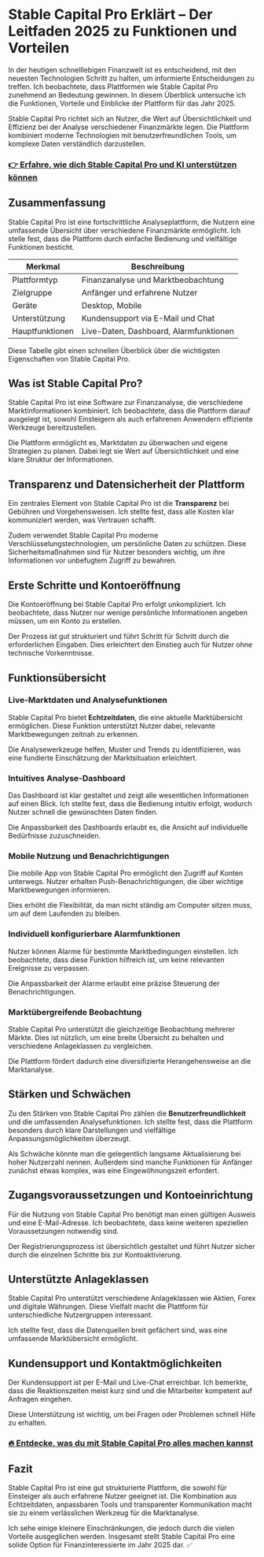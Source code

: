 # Stable Capital Pro Erklärt – Der Leitfaden 2025 zu Funktionen und Vorteilen
   
In der heutigen schnelllebigen Finanzwelt ist es entscheidend, mit den neuesten Technologien Schritt zu halten, um informierte Entscheidungen zu treffen. Ich beobachtete, dass Plattformen wie Stable Capital Pro zunehmend an Bedeutung gewinnen. In diesem Überblick untersuche ich die Funktionen, Vorteile und Einblicke der Plattform für das Jahr 2025.

Stable Capital Pro richtet sich an Nutzer, die Wert auf Übersichtlichkeit und Effizienz bei der Analyse verschiedener Finanzmärkte legen. Die Plattform kombiniert moderne Technologien mit benutzerfreundlichen Tools, um komplexe Daten verständlich darzustellen.

### [👉 Erfahre, wie dich Stable Capital Pro und KI unterstützen können](https://t.co/1MLIM0Aq24)
## Zusammenfassung  
Stable Capital Pro ist eine fortschrittliche Analyseplattform, die Nutzern eine umfassende Übersicht über verschiedene Finanzmärkte ermöglicht. Ich stelle fest, dass die Plattform durch einfache Bedienung und vielfältige Funktionen besticht.

| Merkmal                  | Beschreibung                               |
|--------------------------|--------------------------------------------|
| Plattformtyp             | Finanzanalyse und Marktbeobachtung         |
| Zielgruppe               | Anfänger und erfahrene Nutzer               |
| Geräte                   | Desktop, Mobile                             |
| Unterstützung           | Kundensupport via E-Mail und Chat           |
| Hauptfunktionen          | Live-Daten, Dashboard, Alarmfunktionen      |

Diese Tabelle gibt einen schnellen Überblick über die wichtigsten Eigenschaften von Stable Capital Pro.

## Was ist Stable Capital Pro?  
Stable Capital Pro ist eine Software zur Finanzanalyse, die verschiedene Marktinformationen kombiniert. Ich beobachtete, dass die Plattform darauf ausgelegt ist, sowohl Einsteigern als auch erfahrenen Anwendern effiziente Werkzeuge bereitzustellen.

Die Plattform ermöglicht es, Marktdaten zu überwachen und eigene Strategien zu planen. Dabei legt sie Wert auf Übersichtlichkeit und eine klare Struktur der Informationen.

## Transparenz und Datensicherheit der Plattform  
Ein zentrales Element von Stable Capital Pro ist die **Transparenz** bei Gebühren und Vorgehensweisen. Ich stellte fest, dass alle Kosten klar kommuniziert werden, was Vertrauen schafft.

Zudem verwendet Stable Capital Pro moderne Verschlüsselungstechnologien, um persönliche Daten zu schützen. Diese Sicherheitsmaßnahmen sind für Nutzer besonders wichtig, um ihre Informationen vor unbefugtem Zugriff zu bewahren.

## Erste Schritte und Kontoeröffnung  
Die Kontoeröffnung bei Stable Capital Pro erfolgt unkompliziert. Ich beobachtete, dass Nutzer nur wenige persönliche Informationen angeben müssen, um ein Konto zu erstellen.

Der Prozess ist gut strukturiert und führt Schritt für Schritt durch die erforderlichen Eingaben. Dies erleichtert den Einstieg auch für Nutzer ohne technische Vorkenntnisse.

## Funktionsübersicht  

### Live-Marktdaten und Analysefunktionen  
Stable Capital Pro bietet **Echtzeitdaten**, die eine aktuelle Marktübersicht ermöglichen. Diese Funktion unterstützt Nutzer dabei, relevante Marktbewegungen zeitnah zu erkennen.

Die Analysewerkzeuge helfen, Muster und Trends zu identifizieren, was eine fundierte Einschätzung der Marktsituation erleichtert.

### Intuitives Analyse-Dashboard  
Das Dashboard ist klar gestaltet und zeigt alle wesentlichen Informationen auf einen Blick. Ich stellte fest, dass die Bedienung intuitiv erfolgt, wodurch Nutzer schnell die gewünschten Daten finden.

Die Anpassbarkeit des Dashboards erlaubt es, die Ansicht auf individuelle Bedürfnisse zuzuschneiden.

### Mobile Nutzung und Benachrichtigungen  
Die mobile App von Stable Capital Pro ermöglicht den Zugriff auf Konten unterwegs. Nutzer erhalten Push-Benachrichtigungen, die über wichtige Marktbewegungen informieren.

Dies erhöht die Flexibilität, da man nicht ständig am Computer sitzen muss, um auf dem Laufenden zu bleiben.

### Individuell konfigurierbare Alarmfunktionen  
Nutzer können Alarme für bestimmte Marktbedingungen einstellen. Ich beobachtete, dass diese Funktion hilfreich ist, um keine relevanten Ereignisse zu verpassen.

Die Anpassbarkeit der Alarme erlaubt eine präzise Steuerung der Benachrichtigungen.

### Marktübergreifende Beobachtung  
Stable Capital Pro unterstützt die gleichzeitige Beobachtung mehrerer Märkte. Dies ist nützlich, um eine breite Übersicht zu behalten und verschiedene Anlageklassen zu vergleichen.

Die Plattform fördert dadurch eine diversifizierte Herangehensweise an die Marktanalyse.

## Stärken und Schwächen  
Zu den Stärken von Stable Capital Pro zählen die **Benutzerfreundlichkeit** und die umfassenden Analysefunktionen. Ich stellte fest, dass die Plattform besonders durch klare Darstellungen und vielfältige Anpassungsmöglichkeiten überzeugt.

Als Schwäche könnte man die gelegentlich langsame Aktualisierung bei hoher Nutzerzahl nennen. Außerdem sind manche Funktionen für Anfänger zunächst etwas komplex, was eine Eingewöhnungszeit erfordert.

## Zugangsvoraussetzungen und Kontoeinrichtung  
Für die Nutzung von Stable Capital Pro benötigt man einen gültigen Ausweis und eine E-Mail-Adresse. Ich beobachtete, dass keine weiteren speziellen Voraussetzungen notwendig sind.

Der Registrierungsprozess ist übersichtlich gestaltet und führt Nutzer sicher durch die einzelnen Schritte bis zur Kontoaktivierung.

## Unterstützte Anlageklassen  
Stable Capital Pro unterstützt verschiedene Anlageklassen wie Aktien, Forex und digitale Währungen. Diese Vielfalt macht die Plattform für unterschiedliche Nutzergruppen interessant.

Ich stellte fest, dass die Datenquellen breit gefächert sind, was eine umfassende Marktübersicht ermöglicht.

## Kundensupport und Kontaktmöglichkeiten  
Der Kundensupport ist per E-Mail und Live-Chat erreichbar. Ich bemerkte, dass die Reaktionszeiten meist kurz sind und die Mitarbeiter kompetent auf Anfragen eingehen.

Diese Unterstützung ist wichtig, um bei Fragen oder Problemen schnell Hilfe zu erhalten.

### [🔥 Entdecke, was du mit Stable Capital Pro alles machen kannst](https://t.co/1MLIM0Aq24)
## Fazit  
Stable Capital Pro ist eine gut strukturierte Plattform, die sowohl für Einsteiger als auch erfahrene Nutzer geeignet ist. Die Kombination aus Echtzeitdaten, anpassbaren Tools und transparenter Kommunikation macht sie zu einem verlässlichen Werkzeug für die Marktanalyse.

Ich sehe einige kleinere Einschränkungen, die jedoch durch die vielen Vorteile ausgeglichen werden. Insgesamt stellt Stable Capital Pro eine solide Option für Finanzinteressierte im Jahr 2025 dar. ✅